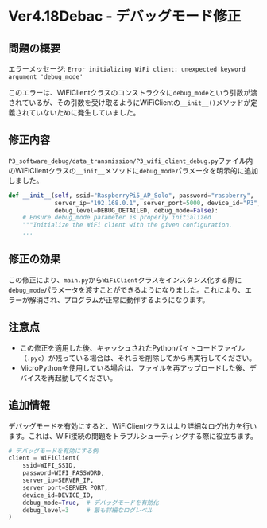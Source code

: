 # Ver4.18Debac - デバッグモード修正

## 問題の概要
エラーメッセージ: `Error initializing WiFi client: unexpected keyword argument 'debug_mode'`

このエラーは、WiFiClientクラスのコンストラクタに`debug_mode`という引数が渡されているが、その引数を受け取るようにWiFiClientの`__init__()`メソッドが定義されていないために発生していました。

## 修正内容
`P3_software_debug/data_transmission/P3_wifi_client_debug.py`ファイル内のWiFiClientクラスの`__init__`メソッドに`debug_mode`パラメータを明示的に追加しました。

```python
def __init__(self, ssid="RaspberryPi5_AP_Solo", password="raspberry", 
             server_ip="192.168.0.1", server_port=5000, device_id="P3",
             debug_level=DEBUG_DETAILED, debug_mode=False):
    # Ensure debug_mode parameter is properly initialized
    """Initialize the WiFi client with the given configuration.
    ...
```

## 修正の効果
この修正により、`main.py`から`WiFiClient`クラスをインスタンス化する際に`debug_mode`パラメータを渡すことができるようになりました。これにより、エラーが解消され、プログラムが正常に動作するようになります。

## 注意点
- この修正を適用した後、キャッシュされたPythonバイトコードファイル（`.pyc`）が残っている場合は、それらを削除してから再実行してください。
- MicroPythonを使用している場合は、ファイルを再アップロードした後、デバイスを再起動してください。

## 追加情報
デバッグモードを有効にすると、WiFiClientクラスはより詳細なログ出力を行います。これは、WiFi接続の問題をトラブルシューティングする際に役立ちます。

```python
# デバッグモードを有効にする例
client = WiFiClient(
    ssid=WIFI_SSID,
    password=WIFI_PASSWORD,
    server_ip=SERVER_IP,
    server_port=SERVER_PORT,
    device_id=DEVICE_ID,
    debug_mode=True,  # デバッグモードを有効化
    debug_level=3     # 最も詳細なログレベル
)
```